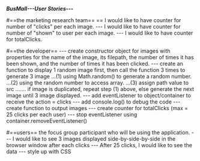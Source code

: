 ***BusMall---User Stories---***
<!-- 4-5 user stories for each role.'user stories' commit that is in place before any code is written. -->
#==the marketing research team==
== I would like to have counter for number of "clicks" per each image.
--- I would like to have counter for number of "shown" to user per each image.
--- I would like to have counter for totalClicks.

#==the developer==
--- create constructor object for images with properties for the name of the image, its filepath, the number of times it has been shown, and the number of times it has been clicked.
--- create an function to display 1 random image first, then call the function 3 times to generate 3 image
...(1) using Math.random() to generate a random number.
...(2) using the random number to access array.
...(3) assign path value to src
....... <a> if image is duplicated, repeat step (1) above, else generate the next image until 3 image displayed.
--- add eventListener to object/container to receive the action = clicks
--- add console.log() to debug the code
--- create function to output images
--- create counter for totalClicks (max = 25 clicks per each user)
--- stop eventListener using container.removeEventListener()

#==users==
the focus group participant who will be using the application.
--- I would like to see 3 images displayed side-by-side-by-side in the browser window after each clicks
--- After 25 clicks, I would like to see the data
--- style up with CSS
